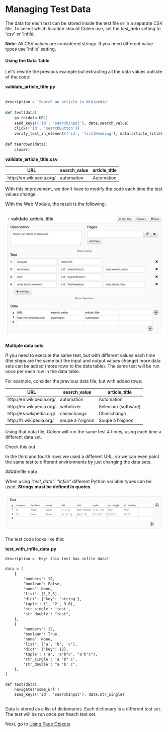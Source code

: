 Managing Test Data
==================================================

The data for each test can be stored inside the test file or in a separate CSV file. To select which location should Golem use, set the *test_data* setting to 'csv' or 'infile'.

**Note**: All CSV values are considered strings. If you need different value types use 'infile' setting.


#### Using the Data Table

Let's rewrite the previous example but extracting all the data values outside of the code:

**validate_article_title.py**
```python

description = 'Search an article in Wikipedia'

def test(data):
    go_to(data.URL)
    send_keys(('id', 'searchInput'), data.search_value)
    click(('id', 'searchButton'))
    verify_text_in_element(('id', 'firstHeading'), data.article_title)

def teardown(data):
    close()

```

**validate_article_title.csv**

<table>
    <thead>
        <tr>
            <th>URL</th>
            <th>search_value</th>
            <th>article_title</th>
        </tr>
    </thead>
    <tbody>
        <tr>
            <td>http://en.wikipedia.org/</td>
            <td>automation</td>
            <td>Automation</td>
        </tr>
    </tbody>
</table>


With this improvement, we don't have to modify the code each time the test values change.

With the Web Module, the result is the following:


![test with data table](_static/img/test-with-data-table.png "Test With Data Table")


**Multiple data sets**

If you need to execute the same test, but with different values each time (the steps are the same but the input and output values change) more data sets can be added (more rows to the data table). The same test will be run once per each row in the data table.


For example, consider the previous data file, but with added rows:

<table>
    <thead>
        <tr>
            <th>URL</th>
            <th>search_value</th>
            <th>article_title</th>
        </tr>
    </thead>
    <tbody>
        <tr>
            <td>http://en.wikipedia.org/</td>
            <td>automation</td>
            <td>Automation</td>
        </tr>
        <tr>
            <td>http://en.wikipedia.org/</td>
            <td>webdriver</td>
            <td>Selenium (software)</td>
        </tr>
        <tr>
            <td>http://es.wikipedia.org/</td>
            <td>chimichanga</td>
            <td>Chimichanga</td>
        </tr>
        <tr>
            <td>http://fr.wikipedia.org/</td>
            <td>soupe à l'oignon</td>
            <td>Soupe à l'oignon</td>
        </tr>
    </tbody>
</table>

Using that data file, Golem will run the same test 4 times, using each time a different data set.

<div class="admonition note">
    <p class="first admonition-title">Check this out</p>
    <p>In the third and fourth rows we used a different URL, so we can even point the same test to different environments by just changing the data sets.</p>
</div>

####Infile data

When using *"test_data": "infile"* different Python variable types can be used. **Strings must be defined in quotes**.

![data table infile](_static/img/data-table-infile.png "Test With Data Table")

The test code looks like this:

**test_with_infile_data.py**
```
description = 'Hey! this test has infile data!'

data = [
    {
        'numbers': 12,
        'boolean': False,
        'none': None,
        'list': [1,2,3],
        'dict': {'key': 'string'},
        'tuple': (1, '2', 3.0),
        'str_single': 'test',
        'str_double': "test",
    },
    {
        'numbers': 12,
        'boolean': True,
        'none': None,
        'list': ['a', 'b', 'c'],
        'dict': {"key": 12},
        'tuple': ('a', 'a"b"c', "a'b'c"),
        'str_single': 'a "b" c',
        'str_double': "a 'b' c",
    },
]

def test(data):
    navigate('some_url')
    send_keys(('id', 'searchInput'), data.str_single)
    
```

Data is stored as a list of dictionaries. Each dictionary is a different test set. The test will be run once per heach test set.



Next, go to [Using Page Objects](using-page-objects.html)
